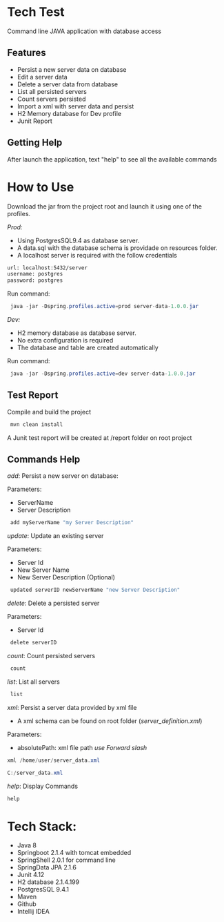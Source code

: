# Tech Test 

Command line JAVA application with database access

## Features ##

* Persist a new server data on database
* Edit a server data
* Delete a server data from database
* List all persisted servers
* Count servers persisted
* Import a xml with server data and persist
* H2 Memory database for Dev profile
* Junit Report

## Getting Help ##

After launch the application, text "help" to see all the available commands

# How to Use ##

Download the jar from the project root and launch it using one of the profiles.

*Prod:*
- Using PostgresSQL9.4 as database server.
- A data.sql with the database schema is providade on resources folder.
- A localhost server is required with the follow credentials
```xml
url: localhost:5432/server
username: postgres
password: postgres
```
Run command:
```java
 java -jar -Dspring.profiles.active=prod server-data-1.0.0.jar
```
*Dev:*
- H2 memory database as database server.
- No extra configuration is required
- The database and table are created automatically

Run command:
```java
 java -jar -Dspring.profiles.active=dev server-data-1.0.0.jar
```

## Test Report ##

Compile and build the project
```java
 mvn clean install
```

A Junit test report will be created at /report folder on root project

## Commands Help ##

*add*: Persist a new server on database:

Parameters:
- ServerName
- Server Description

```java
 add myServerName "my Server Description"
```

*update*: Update an existing server

Parameters:
- Server Id
- New Server Name
- New Server Description (Optional)
```java
 updated serverID newServerName "new Server Description"
```

*delete*: Delete a persisted server

Parameters:
- Server Id
```java
 delete serverID
```

*count*: Count persisted servers
```java
 count
```

*list*: List all servers
```java
 list
```

*xml*: Persist a server data provided by xml file
- A xml schema can be found on root folder (*server_definition.xml*)

Parameters:
- absolutePath: xml file path *use Forward slash*
```java
xml /home/user/server_data.xml
```

```java
C:/server_data.xml
```

*help*: Display Commands
```java
help
```

# Tech Stack:

- Java 8
- Springboot 2.1.4 with tomcat embedded
- SpringShell 2.0.1 for command line
- SpringData JPA 2.1.6
- Junit 4.12
- H2 database 2.1.4.199
- PostgresSQL 9.4.1
- Maven
- Github
- Intellij IDEA